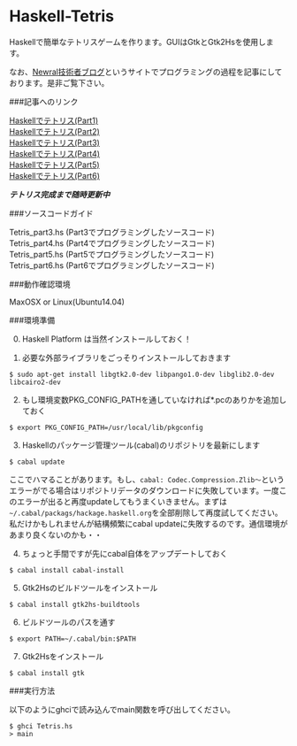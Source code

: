 Haskell-Tetris
==============


Haskellで簡単なテトリスゲームを作ります。GUIはGtkとGtk2Hsを使用します。

なお、[Newral技術者ブログ](http://newral.info/publics/index/79/&anchor_link=page79_341#page79_341)というサイトでプログラミングの過程を記事にしております。是非ご覧下さい。  

###記事へのリンク

[Haskellでテトリス(Part1)](http://newral.info/publics/index/79/r_id=223/c_id=341/detail=1/&anchor_link=page79_341_223#page79_341_223)  
[Haskellでテトリス(Part2)](http://newral.info/publics/index/79/r_id=224/c_id=341/detail=1/&anchor_link=page79_341_224#page79_341_224)  
[Haskellでテトリス(Part3)](http://newral.info/publics/index/79/r_id=236/c_id=341/detail=1/&anchor_link=page79_341_236#page79_341_236)  
[Haskellでテトリス(Part4)](http://newral.info/publics/index/79/r_id=237/c_id=341/detail=1/&anchor_link=page79_341_237#page79_341_237)  
[Haskellでテトリス(Part5)](http://newral.info/publics/index/79/r_id=239/c_id=341/detail=1/&anchor_link=page79_341_239#page79_341_239)  
[Haskellでテトリス(Part6)](http://newral.info/publics/index/79/r_id=241/c_id=341/detail=1/&anchor_link=page79_341_241#page79_341_241)

***テトリス完成まで随時更新中***  


###ソースコードガイド

Tetris_part3.hs (Part3でプログラミングしたソースコード)  
Tetris_part4.hs (Part4でプログラミングしたソースコード)  
Tetris_part5.hs (Part5でプログラミングしたソースコード)  
Tetris_part6.hs (Part6でプログラミングしたソースコード)

###動作確認環境

MaxOSX or Linux(Ubuntu14.04)

###環境準備

0) Haskell Platform は当然インストールしておく！

1) 必要な外部ライブラリをごっそりインストールしておきます

```
$ sudo apt-get install libgtk2.0-dev libpango1.0-dev libglib2.0-dev libcairo2-dev
```

2) もし環境変数PKG_CONFIG_PATHを通していなければ*.pcのありかを追加しておく

```
$ export PKG_CONFIG_PATH=/usr/local/lib/pkgconfig
```

3) Haskellのパッケージ管理ツール(cabal)のリポジトリを最新にします

```
$ cabal update
```

ここでハマることがあります。もし、`cabal: Codec.Compression.Zlib〜`というエラーがでる場合はリポジトリデータのダウンロードに失敗しています。一度このエラーが出ると再度updateしてもうまくいきません。まずは`~/.cabal/packags/hackage.haskell.org`を全部削除して再度試してください。私だけかもしれませんが結構頻繁にcabal updateに失敗するのです。通信環境があまり良くないのかも・・


4) ちょっと手間ですが先にcabal自体をアップデートしておく

```
$ cabal install cabal-install
```

5) Gtk2Hsのビルドツールをインストール

```
$ cabal install gtk2hs-buildtools
```

6) ビルドツールのパスを通す

```
$ export PATH=~/.cabal/bin:$PATH
```

7) Gtk2Hsをインストール

```
$ cabal install gtk
```

###実行方法

以下のようにghciで読み込んでmain関数を呼び出してください。

```
$ ghci Tetris.hs
> main
```
